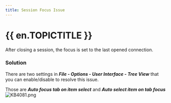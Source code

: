 ```yaml
---
title: Session Focus Issue
---
```

# {{ en.TOPICTITLE }}
After closing a session, the focus is set to the last opened connection.
### Solution
There are two settings in ***File - Options - User Interface - Tree View*** that you can enable/disable to resolve this issue.  

Those are ***Auto focus tab on item select*** and ***Auto select item on tab focus*** 
![KB4081.png](/img/en/kb/KB4081.png)
